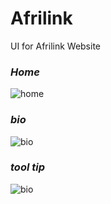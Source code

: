 # Afrilink
UI for Afrilink Website

### *Home*
![home](https://github.com/projectfinalaudio/afrilink/blob/master/previews/home.PNG)

### *bio*
![bio](https://github.com/projectfinalaudio/afrilink/blob/master/previews/bio.PNG)

### *tool tip*
![bio](https://github.com/projectfinalaudio/afrilink/blob/master/previews/tooltip.PNG)
